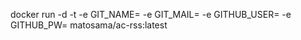 docker run -d -t -e GIT_NAME=<git-name> -e GIT_MAIL=<git-maid> -e GITHUB_USER=<github-user> -e GITHUB_PW=<github-password> matosama/ac-rss:latest